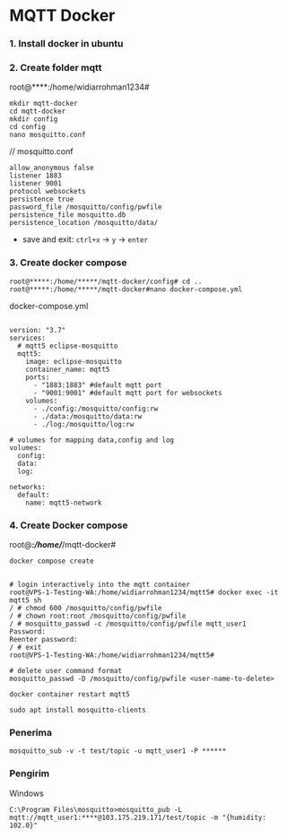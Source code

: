 # MQTT Docker

### 1. Install docker in ubuntu

### 2. Create folder mqtt
root@****:/home/widiarrohman1234# 

```    
mkdir mqtt-docker
cd mqtt-docker
mkdir config
cd config
nano mosquitto.conf
```

// mosquitto.conf
```
allow_anonymous false
listener 1883
listener 9001
protocol websockets
persistence true
password_file /mosquitto/config/pwfile
persistence_file mosquitto.db
persistence_location /mosquitto/data/
```
- save and exit: `ctrl+x` -> `y` -> `enter`

### 3. Create docker compose

```
root@*****:/home/*****/mqtt-docker/config# cd ..
root@*****:/home/*****/mqtt-docker#nano docker-compose.yml
```

docker-compose.yml
```

version: "3.7"
services:
  # mqtt5 eclipse-mosquitto
  mqtt5:
    image: eclipse-mosquitto
    container_name: mqtt5
    ports:
      - "1883:1883" #default mqtt port
      - "9001:9001" #default mqtt port for websockets
    volumes:
      - ./config:/mosquitto/config:rw
      - ./data:/mosquitto/data:rw
      - ./log:/mosquitto/log:rw

# volumes for mapping data,config and log
volumes:
  config:
  data:
  log:

networks:
  default:
    name: mqtt5-network
```
### 4. Create Docker compose

root@*****:/home/*****/mqtt-docker#
```
docker compose create
```

```

# login interactively into the mqtt container
root@VPS-1-Testing-WA:/home/widiarrohman1234/mqtt5# docker exec -it mqtt5 sh
/ # chmod 600 /mosquitto/config/pwfile
/ # chown root:root /mosquitto/config/pwfile
/ # mosquitto_passwd -c /mosquitto/config/pwfile mqtt_user1
Password:
Reenter password:
/ # exit
root@VPS-1-Testing-WA:/home/widiarrohman1234/mqtt5#
```

```
# delete user command format
mosquitto_passwd -D /mosquitto/config/pwfile <user-name-to-delete>
```

```
docker container restart mqtt5
```

```
sudo apt install mosquitto-clients
```

### Penerima
```
mosquitto_sub -v -t test/topic -u mqtt_user1 -P ******
```

### Pengirim
Windows
```
C:\Program Files\mosquitto>mosquitto_pub -L mqtt://mqtt_user1:****@103.175.219.171/test/topic -m "{humidity: 102.0}"
```


